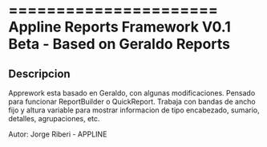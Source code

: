 ======================
Appline Reports Framework V0.1 Beta - Based on Geraldo Reports
======================

Descripcion
--------

Apprework esta basado en Geraldo, con algunas modificaciones. Pensado para funcionar
ReportBuilder o QuickReport. Trabaja con bandas de ancho fijo y altura variable para
mostrar informacion  de tipo encabezado, sumario, detalles, agrupaciones, etc.

Autor: Jorge Riberi - APPLINE
